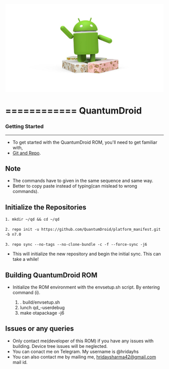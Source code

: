 <img src="https://raw.githubusercontent.com/QuantumDroid/platform_manifest/n7.0/android.jpg">

============
QuantumDroid
============

### Getting Started ###
-----------------------

- To get started with the QuantumDroid ROM, you'll need to get familiar with,
- [Git and Repo](http://source.android.com/source/version-control.html).

Note
----
- The commands have to given in the same sequence and same way. 
- Better to copy paste instead of typing(can mislead to wrong commands).

Initialize the Repositories
---------------------------

    1. mkdir ~/qd && cd ~/qd

    2. repo init -u https://github.com/QuantumDroid/platform_manifest.git -b n7.0

    3. repo sync --no-tags --no-clone-bundle -c -f --force-sync -j6

- This will initialize the new repository and begin the initial sync. This can take a while!

Building QuantumDroid ROM
-------------------------

- Initialize the ROM environment with the envsetup.sh script. By entering command (i).

    1. . build/envsetup.sh
    2. lunch qd_<device>-userdebug
    3. make otapackage -j6
    
Issues or any queries
---------------------

- Only contact me(developer of this ROM) if you have any issues with building. Device tree issues will be neglected.
- You can conact me on Telegram. My username is @hridayhs
- You can also contact me by mailing me, hridaysharma42@gmail.com mail id.
